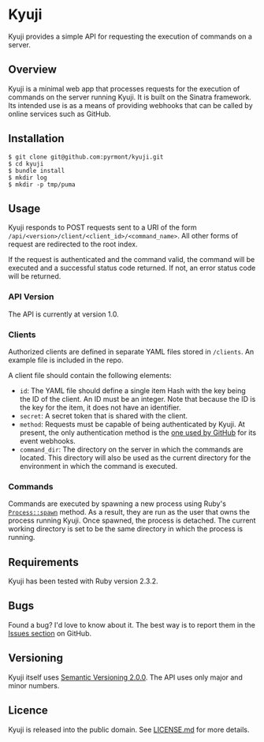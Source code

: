 # Kyuji

Kyuji provides a simple API for requesting the execution of commands on a server.

## Overview

Kyuji is a minimal web app that processes requests for the execution of commands on the server running Kyuji. It is built on the Sinatra framework. Its intended use is as a means of providing webhooks that can be called by online services such as GitHub.

## Installation

    $ git clone git@github.com:pyrmont/kyuji.git
    $ cd kyuji
    $ bundle install
    $ mkdir log
    $ mkdir -p tmp/puma

## Usage

Kyuji responds to POST requests sent to a URI of the form `/api/<version>/client/<client_id>/<command_name>`. All other forms of request are redirected to the root index.

If the request is authenticated and the command valid, the command will be executed and a successful status code returned. If not, an error status code will be returned.

### API Version

The API is currently at version 1.0.

### Clients

Authorized clients are defined in separate YAML files stored in `/clients`. An example file is included in the repo.

A client file should contain the following elements:

- `id`: The YAML file should define a single item Hash with the key being the ID of the client. An ID must be an integer. Note that because the ID is the key for the item, it does not have an identifier.
- `secret`: A secret token that is shared with the client.
- `method`: Requests must be capable of being authenticated by Kyuji. At present, the only authentication method is the [one used by GitHub][ghm] for its event webhooks.
- `command_dir`: The directory on the server in which the commands are located. This directory will also be used as the current directory for the environment in which the command is executed.

[ghm]: https://developer.github.com/webhooks/securing/

### Commands

Commands are executed by spawning a new process using Ruby's [`Process::spawn`][rds] method. As a result, they are run as the user that owns the process running Kyuji. Once spawned, the process is detached. The current working directory is set to be the same directory in which the process is running.

[rds]: http://ruby-doc.org/core-2.5.0/Process.html#method-c-spawn

## Requirements

Kyuji has been tested with Ruby version 2.3.2.

## Bugs

Found a bug? I'd love to know about it. The best way is to report them in the [Issues section][ghi] on GitHub.

[ghi]: https://github.com/pyrmont/kyuji/issues

## Versioning

Kyuji itself uses [Semantic Versioning 2.0.0][sv2]. The API uses only major and minor numbers.

[sv2]: http://semver.org/

## Licence

Kyuji is released into the public domain. See [LICENSE.md][lc] for more details.

[lc]: https://github.com/pyrmont/kyuji/blob/master/LICENSE.md
